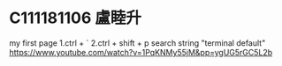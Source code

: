 # C111181106 盧睦升
my first page
1.ctrl + `
2.ctrl + shift + p
search string "terminal default"
https://www.youtube.com/watch?v=1PqKNMy55jM&pp=ygUG5rGC5L2b
